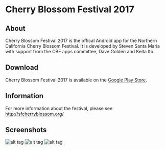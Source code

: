 # Cherry Blossom Festival 2017

## About
Cherry Blossom Festival 2017 is the offical Android app for the Northern California Cherry Blossom Festival. It is developed by Steven Santa Maria with support from the CBF apps committee, Dave Golden and Keita Ito. 

## Download
Cherry Blossom Festival 2017 is available on the [Google Play Store](https://goo.gl/XKxNyX).

## Information
For more information about the festival, please see http://sfcherryblossom.org/

## Screenshots
![alt tag](https://lh3.googleusercontent.com/YxvvlNtujl4UrZ7KMtaFcXwFBYDkUXi1jDaR8hYq_XzmGnsYdzWLJ3DWy7tnTHsOxA6-=h310-rw)
![alt tag](https://lh3.googleusercontent.com/osTIQmqYgrBGwCW-1amVAy5JBed8S4lkWioEzCjdOLzhH9-wNkHvoNCEz02i8823Cp8=h900-rw)
![alt tag](https://lh3.googleusercontent.com/i0r8w7xmjEUzhjZAm3l65iW5BvKjm-bzbFx1v3qY-OLf_Wbef7rxfkYdDJEoNms04TI=h900-rw)
